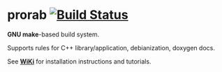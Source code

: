 # prorab [![Build Status](https://travis-ci.org/igagis/prorab.svg?branch=master)](https://travis-ci.org/igagis/prorab)

**GNU make**-based build system.

Supports rules for C++ library/application, debianization, doxygen docs.

See **[WiKi](wiki/HomePage.md)** for installation instructions and tutorials.
